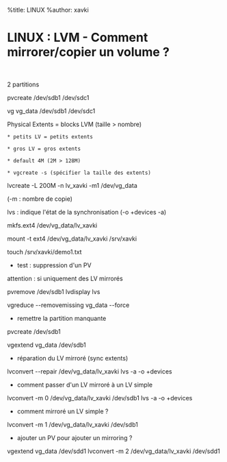 %title: LINUX
%author: xavki


# LINUX : LVM - Comment mirrorer/copier un volume ?

<br>


2 partitions

pvcreate /dev/sdb1 /dev/sdc1

vg vg_data /dev/sdb1 /dev/sdc1

Physical Extents = blocks LVM (taille > nombre)

	* petits LV = petits extents

	* gros LV = gros extents

	* default 4M (2M > 128M)

	* vgcreate -s (spécifier la taille des extents)

lvcreate -L 200M -n lv_xavki -m1 /dev/vg_data

(-m : nombre de copie)

lvs : indique l'état de la synchronisation
	(-o +devices -a)

mkfs.ext4 /dev/vg_data/lv_xavki

mount -t ext4 /dev/vg_data/lv_xavki /srv/xavki

touch /srv/xavki/demo1.txt

* test : suppression d'un PV

attention : si uniquement des LV mirrorés

pvremove /dev/sdb1
lvdisplay
lvs

vgreduce --removemissing vg_data --force

* remettre la partition manquante

pvcreate /dev/sdb1

vgextend vg_data /dev/sdb1

* réparation du LV mirroré (sync extents)

lvconvert --repair /dev/vg_data/lv_xavki
lvs -a -o +devices

* comment passer d'un LV mirroré à un LV simple

lvconvert -m 0 /dev/vg_data/lv_xavki /dev/sdb1
lvs -a -o +devices

* comment mirroré un LV simple ?

lvconvert -m 1 /dev/vg_data/lv_xavki /dev/sdb1

* ajouter un PV pour ajouter un mirroring ?

vgextend vg_data /dev/sdd1
lvconvert -m 2 /dev/vg_data/lv_xavki /dev/sdd1



